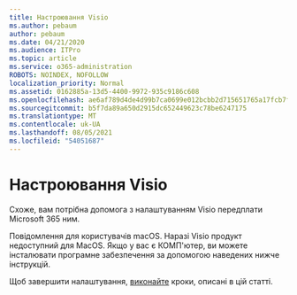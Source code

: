 ```yaml
---
title: Настроювання Visio
ms.author: pebaum
author: pebaum
ms.date: 04/21/2020
ms.audience: ITPro
ms.topic: article
ms.service: o365-administration
ROBOTS: NOINDEX, NOFOLLOW
localization_priority: Normal
ms.assetid: 0162885a-13d5-4400-9972-935c9186c608
ms.openlocfilehash: ae6af789d4de4d99b7ca0699e012bcbb2d715651765a17fcb7f16b91084acb04
ms.sourcegitcommit: b5f7da89a650d2915dc652449623c78be6247175
ms.translationtype: MT
ms.contentlocale: uk-UA
ms.lasthandoff: 08/05/2021
ms.locfileid: "54051687"
---
```

# <a name="setting-up-visio"></a>Настроювання Visio

Схоже, вам потрібна допомога з налаштуванням Visio передплати Microsoft 365 ним.
  
Повідомлення для користувачів macOS. Наразі Visio продукт недоступний для MacOS. Якщо у вас є КОМП'ютер, ви можете інсталювати програмне забезпечення за допомогою наведених нижче інструкцій.
  
Щоб завершити налаштування, [виконайте](https://support.office.com/article/f98f21e3-aa02-4827-9167-ddab5b025710.aspx) кроки, описані в цій статті. 
  

